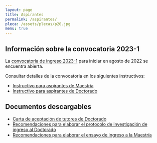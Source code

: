 ```yaml
---
layout: page
title: Aspirantes
permalink: /aspirantes/
pleca: /assets/plecas/p20.jpg
menu: true
---
```



## Información sobre la convocatoria 2023-1

La [convocatoria de ingreso 2023-1](/assets/docs/convocatoria_ingreso_2023-1.pdf) para iniciar en agosto de 2022 se encuentra abierta.

Consultar detalles de la convocatoria en los siguientes instructivos:

 - [Instructivo para aspirantes de Maestría](/assets/docs/instructivo-maestria.pdf)
 - [Instructivo para aspirantes de Doctorado](/assets/docs/instructivo-doctorado.pdf)


 


## Documentos descargables

 - [Carta de aceptación de tutores de Doctorado](/assets/formatos/aspirantes/formato_carta_aceptacion_tutor_doctorado.docx)
 - [Recomendaciones para elaborar el protocolo de investigación de ingreso al Doctorado](/assets/docs/recomendaciones_aspirantes_doctorado.pdf)
 - [Recomendaciones para elaborar el ensayo de ingreso a la Maestría](/assets/docs/recomendaciones_aspirantes_maestria.pdf)
